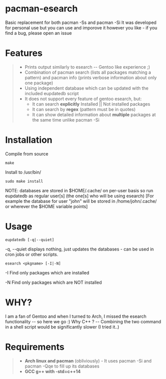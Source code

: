 # pacman-esearch

Basic replacement for both pacman -Ss and pacman -Si
It was developed for personal use but you can use and imporove it however you like - if you find a bug, please open an issue

# Features

> - Prints output similarly to esearch -- Gentoo like experience ;)
> - Combination of pacman search (lists all packages matching a pattern) and pacman info (prints verbose information about only one package)
> - Using independent database which can be updated with the included eupdatedb script
> - It does not support every feature of gentoo esearch, but:
>   - It can search **explicitly** Installed || Not installed packages
>   - It can search by **regex** (pattern must be in quotes)
>   - It can show detailed information about **multiple** packages at the same time unlike pacman -Si

# Installation

Compile from source

`make`

Install to /usr/bin/

`sudo make install`

NOTE: databases are stored in $HOME/.cache/ on per-user basis so run eupdatedb as regular user[s] (the one[s] who will be using esearch) [For example the database for user "john" will be stored in /home/john/.cache/ or wherever the $HOME variable points]

# Usage

`eupdatedb [-q|--quiet]`

-q, --quiet     displays nothing, just updates the databases - can be used in cron jobs or other scripts.


`esearch <pkgname> [-I|-N]`

-I              Find only packages which are installed

-N              Find only packages which are NOT installed

# WHY?

I am a fan of Gentoo and when I turned to Arch, I missed the esearch functionality -- so here we go :)
Why C++ ? -- Combining the two command in a shell script would be significantly slower (I tried it..)

# Requirements
> - **Arch linux and pacman** (obliviously) - It uses pacman -Si and pacman -Qqe to fill up its databases
> - **GCC g++ with -std=c++14**
